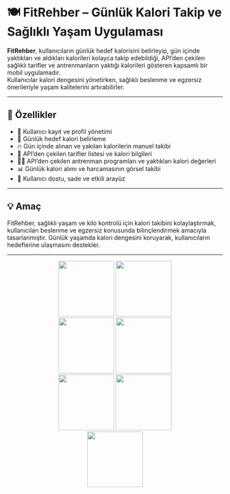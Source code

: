 # 🍽️ FitRehber – Günlük Kalori Takip ve Sağlıklı Yaşam Uygulaması

**FitRehber**, kullanıcıların günlük hedef kalorisini belirleyip, gün içinde yaktıkları ve aldıkları kalorileri kolayca takip edebildiği, API’den çekilen sağlıklı tarifler ve antrenmanların yaktığı kalorileri gösteren kapsamlı bir mobil uygulamadır.  
Kullanıcılar kalori dengesini yönetirken, sağlıklı beslenme ve egzersiz önerileriyle yaşam kalitelerini artırabilirler.

---

## 🚀 Özellikler

- 👤 Kullanıcı kayıt ve profil yönetimi  
- 🎯 Günlük hedef kalori belirleme  
- 🔥 Gün içinde alınan ve yakılan kalorilerin manuel takibi  
- 🥗 API’den çekilen tarifler listesi ve kalori bilgileri  
- 🏋️‍♂️ API’den çekilen antrenman programları ve yaktıkları kalori değerleri  
- 📊 Günlük kalori alımı ve harcamasının görsel takibi  
- 📱 Kullanıcı dostu, sade ve etkili arayüz  

---

## 💡 Amaç

FitRehber, sağlıklı yaşam ve kilo kontrolü için kalori takibini kolaylaştırmak, kullanıcıları beslenme ve egzersiz konusunda bilinçlendirmek amacıyla tasarlanmıştır. Günlük yaşamda kalori dengesini koruyarak, kullanıcıların hedeflerine ulaşmasını destekler.

---


<div align="center">
  <img src="https://github.com/user-attachments/assets/a274a728-e5f5-42d1-9fb6-2627f1025017.png" width="130" />
  <img src="https://github.com/user-attachments/assets/60bcb6ef-f974-4e80-a81b-8832319c8c1c.png" width="130" />
</div>

<div align="center">
  <img src="https://github.com/user-attachments/assets/b2216dc6-0c2b-439e-8259-df3eab8afa3f.png" width="130" />
  <img src="https://github.com/user-attachments/assets/6093be18-fbee-4c2f-897d-b2496a72c021.png" width="130" />
</div>

<div align="center">
  <img src="https://github.com/user-attachments/assets/ed861b28-8f0e-4104-bda5-f28d5a765b8e.png" width="130" />
  <img src="https://github.com/user-attachments/assets/7cf4fb18-e4cc-4927-b09d-bcd809624076.png" width="130" />
</div>

<div align="center">
  <img src="https://github.com/user-attachments/assets/fb56b5cd-d755-4dd4-a15f-ae7563b0acef.png" width="130" />
</div>
